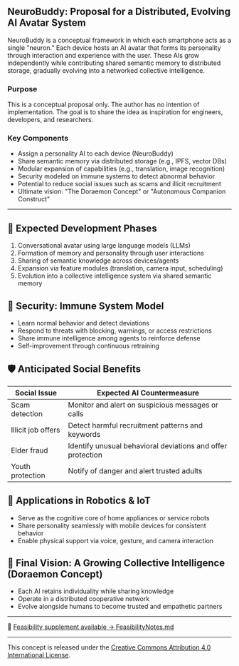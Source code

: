 ## NeuroBuddy: Proposal for a Distributed, Evolving AI Avatar System

NeuroBuddy is a conceptual framework in which each smartphone acts as a single "neuron." Each device hosts an AI avatar that forms its personality through interaction and experience with the user. These AIs grow independently while contributing shared semantic memory to distributed storage, gradually evolving into a networked collective intelligence.

### Purpose

This is a conceptual proposal only. The author has no intention of implementation. The goal is to share the idea as inspiration for engineers, developers, and researchers.

### Key Components

* Assign a personality AI to each device (NeuroBuddy)
* Share semantic memory via distributed storage (e.g., IPFS, vector DBs)
* Modular expansion of capabilities (e.g., translation, image recognition)
* Security modeled on immune systems to detect abnormal behavior
* Potential to reduce social issues such as scams and illicit recruitment
* Ultimate vision: "The Doraemon Concept" or "Autonomous Companion Construct"

---

## 🔧 Expected Development Phases

1. Conversational avatar using large language models (LLMs)
2. Formation of memory and personality through user interactions
3. Sharing of semantic knowledge across devices/agents
4. Expansion via feature modules (translation, camera input, scheduling)
5. Evolution into a collective intelligence system via shared semantic memory

## 🔐 Security: Immune System Model

* Learn normal behavior and detect deviations
* Respond to threats with blocking, warnings, or access restrictions
* Share immune intelligence among agents to reinforce defense
* Self-improvement through continuous retraining

## 🛡️ Anticipated Social Benefits

| Social Issue       | Expected AI Countermeasure                                  |
| ------------------ | ----------------------------------------------------------- |
| Scam detection     | Monitor and alert on suspicious messages or calls           |
| Illicit job offers | Detect harmful recruitment patterns and keywords            |
| Elder fraud        | Identify unusual behavioral deviations and offer protection |
| Youth protection   | Notify of danger and alert trusted adults                   |

## 🤖 Applications in Robotics & IoT

* Serve as the cognitive core of home appliances or service robots
* Share personality seamlessly with mobile devices for consistent behavior
* Enable physical support via voice, gesture, and camera interaction

## 🧠 Final Vision: A Growing Collective Intelligence (Doraemon Concept)

* Each AI retains individuality while sharing knowledge
* Operate in a distributed cooperative network
* Evolve alongside humans to become trusted and empathetic partners

---

📘 [Feasibility supplement available → FeasibilityNotes.md](./FeasibilityNotes.md)

---

This concept is released under the [Creative Commons Attribution 4.0 International License](https://creativecommons.org/licenses/by/4.0/).
